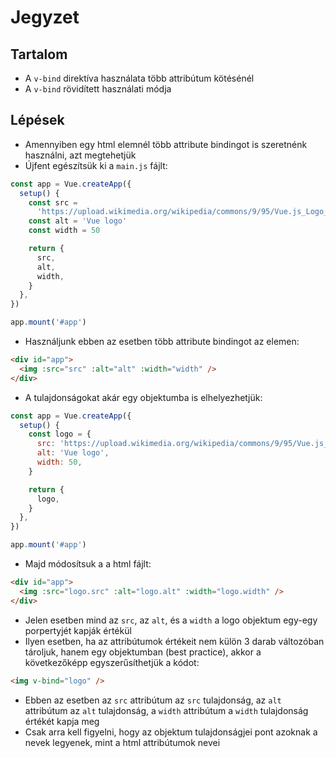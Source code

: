 # Jegyzet

## Tartalom

- A `v-bind` direktíva használata több attribútum kötésénél
- A `v-bind` rövidített használati módja

## Lépések

- Amennyiben egy html elemnél több attribute bindingot is szeretnénk használni, azt megtehetjük
- Újfent egészítsük ki a `main.js` fájlt:

```js
const app = Vue.createApp({
  setup() {
    const src =
      'https://upload.wikimedia.org/wikipedia/commons/9/95/Vue.js_Logo_2.svg'
    const alt = 'Vue logo'
    const width = 50

    return {
      src,
      alt,
      width,
    }
  },
})

app.mount('#app')
```

- Használjunk ebben az esetben több attribute bindingot az elemen:

```html
<div id="app">
  <img :src="src" :alt="alt" :width="width" />
</div>
```

- A tulajdonságokat akár egy objektumba is elhelyezhetjük:

```js
const app = Vue.createApp({
  setup() {
    const logo = {
      src: 'https://upload.wikimedia.org/wikipedia/commons/9/95/Vue.js_Logo_2.svg',
      alt: 'Vue logo',
      width: 50,
    }

    return {
      logo,
    }
  },
})

app.mount('#app')
```

- Majd módosítsuk a a html fájlt:

```html
<div id="app">
  <img :src="logo.src" :alt="logo.alt" :width="logo.width" />
</div>
```

- Jelen esetben mind az `src`, az `alt`, és a `width` a logo objektum egy-egy porpertyjét kapják értékül
- Ilyen esetben, ha az attribútumok értékeit nem külön 3 darab változóban tároljuk, hanem egy objektumban (best practice), akkor a következőképp egyszerűsíthetjük a kódot:

```html
<img v-bind="logo" />
```

- Ebben az esetben az `src` attribútum az `src` tulajdonság, az `alt` attribútum az `alt` tulajdonság, a `width` attribútum a `width` tulajdonság értékét kapja meg
- Csak arra kell figyelni, hogy az objektum tulajdonságjei pont azoknak a nevek legyenek, mint a html attribútumok nevei
